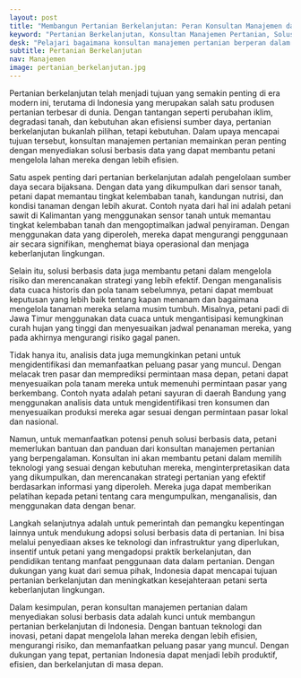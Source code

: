 ```yaml
---
layout: post
title: "Membangun Pertanian Berkelanjutan: Peran Konsultan Manajemen dalam Menyediakan Solusi Berbasis Data"
keyword: "Pertanian Berkelanjutan, Konsultan Manajemen Pertanian, Solusi Berbasis Data, Inovasi Pertanian, Pertanian Modern, Efisiensi Pertanian, Produktivitas Pertanian, Indonesia"
desk: "Pelajari bagaimana konsultan manajemen pertanian berperan dalam membangun pertanian berkelanjutan di Indonesia dengan menyediakan solusi berbasis data yang efektif"
subtitle: Pertanian Berkelanjutan
nav: Manajemen
image: pertanian_berkelanjutan.jpg
---
```


Pertanian berkelanjutan telah menjadi tujuan yang semakin penting di era modern ini, terutama di Indonesia yang merupakan salah satu produsen pertanian terbesar di dunia. Dengan tantangan seperti perubahan iklim, degradasi tanah, dan kebutuhan akan efisiensi sumber daya, pertanian berkelanjutan bukanlah pilihan, tetapi kebutuhan. Dalam upaya mencapai tujuan tersebut, konsultan manajemen pertanian memainkan peran penting dengan menyediakan solusi berbasis data yang dapat membantu petani mengelola lahan mereka dengan lebih efisien.

Satu aspek penting dari pertanian berkelanjutan adalah pengelolaan sumber daya secara bijaksana. Dengan data yang dikumpulkan dari sensor tanah, petani dapat memantau tingkat kelembaban tanah, kandungan nutrisi, dan kondisi tanaman dengan lebih akurat. Contoh nyata dari hal ini adalah petani sawit di Kalimantan yang menggunakan sensor tanah untuk memantau tingkat kelembaban tanah dan mengoptimalkan jadwal penyiraman. Dengan menggunakan data yang diperoleh, mereka dapat mengurangi penggunaan air secara signifikan, menghemat biaya operasional dan menjaga keberlanjutan lingkungan.

Selain itu, solusi berbasis data juga membantu petani dalam mengelola risiko dan merencanakan strategi yang lebih efektif. Dengan menganalisis data cuaca historis dan pola tanam sebelumnya, petani dapat membuat keputusan yang lebih baik tentang kapan menanam dan bagaimana mengelola tanaman mereka selama musim tumbuh. Misalnya, petani padi di Jawa Timur menggunakan data cuaca untuk mengantisipasi kemungkinan curah hujan yang tinggi dan menyesuaikan jadwal penanaman mereka, yang pada akhirnya mengurangi risiko gagal panen.

Tidak hanya itu, analisis data juga memungkinkan petani untuk mengidentifikasi dan memanfaatkan peluang pasar yang muncul. Dengan melacak tren pasar dan memprediksi permintaan masa depan, petani dapat menyesuaikan pola tanam mereka untuk memenuhi permintaan pasar yang berkembang. Contoh nyata adalah petani sayuran di daerah Bandung yang menggunakan analisis data untuk mengidentifikasi tren konsumen dan menyesuaikan produksi mereka agar sesuai dengan permintaan pasar lokal dan nasional.

Namun, untuk memanfaatkan potensi penuh solusi berbasis data, petani memerlukan bantuan dan panduan dari konsultan manajemen pertanian yang berpengalaman. Konsultan ini akan membantu petani dalam memilih teknologi yang sesuai dengan kebutuhan mereka, menginterpretasikan data yang dikumpulkan, dan merencanakan strategi pertanian yang efektif berdasarkan informasi yang diperoleh. Mereka juga dapat memberikan pelatihan kepada petani tentang cara mengumpulkan, menganalisis, dan menggunakan data dengan benar.

Langkah selanjutnya adalah untuk pemerintah dan pemangku kepentingan lainnya untuk mendukung adopsi solusi berbasis data di pertanian. Ini bisa melalui penyediaan akses ke teknologi dan infrastruktur yang diperlukan, insentif untuk petani yang mengadopsi praktik berkelanjutan, dan pendidikan tentang manfaat penggunaan data dalam pertanian. Dengan dukungan yang kuat dari semua pihak, Indonesia dapat mencapai tujuan pertanian berkelanjutan dan meningkatkan kesejahteraan petani serta keberlanjutan lingkungan.

Dalam kesimpulan, peran konsultan manajemen pertanian dalam menyediakan solusi berbasis data adalah kunci untuk membangun pertanian berkelanjutan di Indonesia. Dengan bantuan teknologi dan inovasi, petani dapat mengelola lahan mereka dengan lebih efisien, mengurangi risiko, dan memanfaatkan peluang pasar yang muncul. Dengan dukungan yang tepat, pertanian Indonesia dapat menjadi lebih produktif, efisien, dan berkelanjutan di masa depan.